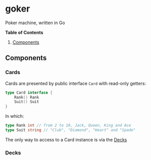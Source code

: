 # goker

Poker machine, written in Go

**Table of Contents**
1. [Components](#components)

## Components

### Cards

Cards are presented by public interface `Card` with read-only getters:

```go
type Card interface {
	Rank() Rank
	Suit() Suit
}
```

In which:

```go
type Rank int // from 2 to 10, Jack, Queen, King and Ace
type Suit string // "Club", "Diamond", "Heart" and "Spade"
```

The only way to access to a Card instance is via the [Decks](#decks)

### Decks
